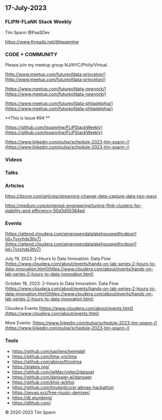 ## 17-July-2023



### FLiPN-FLaNK Stack Weekly

Tim Spann @PaaSDev

https://www.threads.net/@tspannhw


### CODE + COMMUNITY

Please join my meetup group NJ/NYC/Philly/Virtual. 

[http://www.meetup.com/futureofdata-princeton/](http://www.meetup.com/futureofdata-princeton/)

[https://www.meetup.com/futureofdata-newyork/](https://www.meetup.com/futureofdata-newyork/)

[https://www.meetup.com/futureofdata-philadelphia/](https://www.meetup.com/futureofdata-philadelphia/)


**This is Issue #94 **

[https://github.com/tspannhw/FLiPStackWeekly](https://github.com/tspannhw/FLiPStackWeekly)

[https://www.linkedin.com/pulse/schedule-2023-tim-spann-/](https://www.linkedin.com/pulse/schedule-2023-tim-spann-/)



### Videos



### Talks



### Articles



https://dzone.com/articles/streaming-change-data-capture-data-two-ways

https://medium.com/pinterest-engineering/tuning-flink-clusters-for-stability-and-efficiency-50d3d50384ed



### Events

[https://attend.cloudera.com/ameropendatalakehousewithcdpon?lid=7vxyhds3tlv7](https://attend.cloudera.com/ameropendatalakehousewithcdpon?lid=7vxyhds3tlv7)

July 19, 2023:   2-Hours to Data Innovation:   Data Flow
[https://www.cloudera.com/about/events/hands-on-lab-series-2-hours-to-data-innovation.html](https://www.cloudera.com/about/events/hands-on-lab-series-2-hours-to-data-innovation.html)

October 18, 2023:  2-Hours to Data Innovation:   Data Flow
[https://www.cloudera.com/about/events/hands-on-lab-series-2-hours-to-data-innovation.html](https://www.cloudera.com/about/events/hands-on-lab-series-2-hours-to-data-innovation.html)

Cloudera Events
[https://www.cloudera.com/about/events.html](https://www.cloudera.com/about/events.html)

More Events:
[https://www.linkedin.com/pulse/schedule-2023-tim-spann-/](https://www.linkedin.com/pulse/schedule-2023-tim-spann-/)




### Tools

* https://github.com/sap1ens/heimdall
* https://github.com/lima-vm/lima
* https://github.com/abiosoft/colima
* https://platejs.org/
* https://github.com/iejMac/video2dataset
* https://github.com/danswer-ai/danswer
* https://github.com/khoj-ai/khoj
* https://github.com/tinybirdco/st-albnas-hackathon
* https://sevag.xyz/free-music-demixer/
* https://dt.plumbing/
* https://dlthub.com/


&copy; 2020-2023 Tim Spann

